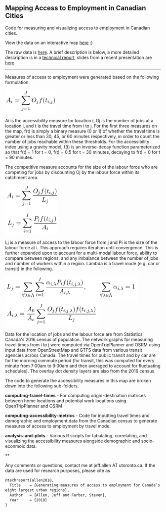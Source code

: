 
## Mapping Access to Employment in Canadian Cities

Code for measuring and visualizing access to employment in Canadian cities.

View the data on an interactive map [here](https://sausy-lab.github.io/canada-transit-access/map.html) :)

The raw data is [here](https://github.com/SAUSy-Lab/canada-transit-access/data). A brief description is below, a more detailed description is in a [technical report](https://sausy-lab.github.io/canada-transit-access/data/canada-access-to-jobs-tech-report.pdf), slides from a recent presentation are [here](https://github.com/SAUSy-Lab/canada-transit-access/blob/master/slides/UAA%20AAG%202018.pdf)


-----------------------------

Measures of access to employment were generated based on the following formulation:

![A1](imgs/a1.png)

Ai is the accessibility measure for location i, Oj is the number of jobs at a location j, and t is the travel time from i to j. For the first three measures on the map, f(t) is simply a binary measure (0 or 1) of whether the travel time is greater or less than 30, 45, or 60 minutes respectively, in order to count the number of jobs reachable within these thresholds. For the accessibility index using a gravity model, f(t) is an inverse-decay function parameterized so that f(t) = 1 for t = 0, f(t) = 0.5 for t = 30 minutes, decaying to f(t) = 0 for t = 90 minutes.

The competitive measure accounts for the size of the labour force who are competing for jobs by discounting Oj by the labour force within its catchment area.

![A2](imgs/a2.png)

Lj is a measure of access to the labour force from j and Pi is the size of the labour force at i. This approach requires iteration until convergence. This is further expanded upon to account for a multi-modal labour force, ability to compare between regions, and any imbalance between the number of jobs and number of workers within a region. Lambda is a travel mode (e.g. car or transit) in the following.

![A3](imgs/a3.png)  
![A4](imgs/a4.png)

Data for the location of jobs and the labour force are from Statistics Canada's 2016 census of population. The network graphs for measuring travel times from i to j were computed via OpenTripPlanner and OSRM using input data from OpenStreetMap and GTFS data from various transit agencies across Canada. The travel times for public transit and by car are for the morning commute period (for transit, this was computed for every minute from 7:00am to 9:00am and then averaged to account for fluctuating schedules). The overlay dot density layers are also from the 2016 census.

The code to generate the accessibility measures in this map are broken down into the following sub-folders.

**computing-travel-times** - For computing origin-destination matrices between home locations and potential work locations using OpenTripPlanner and OSRM

**computing-accessibility-metrics** - Code for inputting travel times and demographic and employment data from the Canadian census to generate measures of access to employment by travel mode.

**analysis-and-plots** - Various R scripts for tabulating, correlating, and visualizing the accessibility measures alongside demographic and socio-econmoic data.

**

Any comments or questions, contact me at jeff.allen AT utoronto.ca. If the data are used for research purposes, please cite as

```
@techreport{allen2018,
  Title    = {Generating measures of access to employment for Canada’s eight largest urban regions},
  Author   = {Allen, Jeff and Farber, Steven},
  Year     = {2018}
}
```
